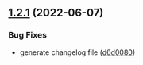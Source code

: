 ## [1.2.1](https://github.com/huutri148/auto-releasing/compare/v1.2.0...v1.2.1) (2022-06-07)


### Bug Fixes

* generate changelog file ([d6d0080](https://github.com/huutri148/auto-releasing/commit/d6d008033ed12385050bab3e4cada40b09e7ea80))
